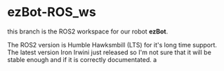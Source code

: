 # ezBot-ROS_ws

this branch is the ROS2 workspace for our robot **ezBot**.

The ROS2 version is Humble Hawksmbill (LTS) for it's long time support. 
The latest version Iron Irwini just released so I'm not sure that it will be stable enough and if it is correctly documentated.
a
